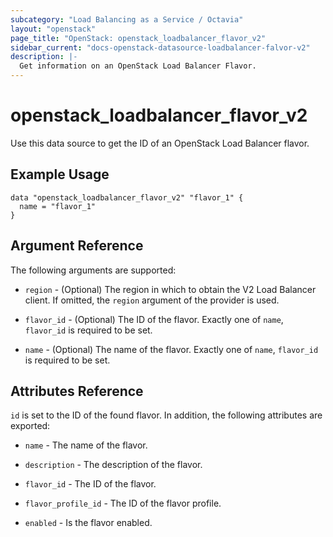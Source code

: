 ```yaml
---
subcategory: "Load Balancing as a Service / Octavia"
layout: "openstack"
page_title: "OpenStack: openstack_loadbalancer_flavor_v2"
sidebar_current: "docs-openstack-datasource-loadbalancer-falvor-v2"
description: |-
  Get information on an OpenStack Load Balancer Flavor.
---
```


# openstack\_loadbalancer\_flavor\_v2

Use this data source to get the ID of an OpenStack Load Balancer flavor.

## Example Usage

```hcl
data "openstack_loadbalancer_flavor_v2" "flavor_1" {
  name = "flavor_1"
}
```

## Argument Reference

The following arguments are supported:

* `region` - (Optional) The region in which to obtain the V2 Load Balancer client.
    If omitted, the `region` argument of the provider is used.

* `flavor_id` - (Optional) The ID of the flavor. Exactly one of `name`, `flavor_id` is required to be set.

* `name` - (Optional) The name of the flavor. Exactly one of `name`, `flavor_id` is required to be set.

## Attributes Reference

`id` is set to the ID of the found flavor. In addition, the following attributes
are exported:

 * `name` - The name of the flavor.

 * `description` - The description of the flavor.

 * `flavor_id` - The ID of the flavor.

 * `flavor_profile_id` - The ID of the flavor profile.

 * `enabled` -  Is the flavor enabled.
